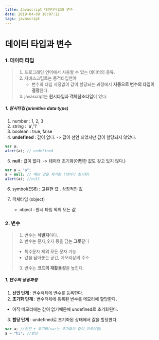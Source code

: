 ```yaml
---
title: Javascript 데이터타입과 변수
date: 2019-04-08 16:07:12
tags: javascript
---
```


# 데이터 타입과 변수

### 1. 데이터 타입

> 1.  프로그래밍 언어에서 사용할 수 있는 데이터의 종류.
> 2.  자바스크립트는 동적타입언어
>     - 변수의 타입 지정없이 값이 할당되는 과정에서 **자동으로 변수의 타입이 결정**된다.
> 3.  javascript는 **원시타입과 객체참조타입**이 있다.

##### 1. 원시타입 (primitive data type)

1. number : 1, 2, 3
2. string : 'a','1'
3. boolean : true, false
4. **undefined** : 값이 없다. -> 값이 선언 되었지만 값이 할당되지 않았다.

```js
var a;
alert(a); // undefined
```

5. **null** : 값이 없다. -> 데이터 초기화(어떤한 값도 갖고 있지 않다.)

```js
var a = "a";
a = null; // 해당 값을 제거함 (데이터 초기화)
alert(a); //null
```

6. symbol(ES6) : 고유한 값 , 상징적인 값

7. 객체타입 (object)
   - object : 원시 타입 외의 모든 값
     <br>

### 2. 변수

> 1. 변수는 **식별자**이다.
> 2. 변수는 문자,숫자 등을 담는 **그릇**같다
>
> - 특수문자 제외 모든 문자 가능
> - 값을 담아놓는 공간, 메모리상의 주소
>
> 3. 변수는 **코드의 재활용성**을 높인다.

##### 1. 변수의 생성과정

1. **선언 단계** : 변수객체에 변수를 등록한다.
2. **초기화 단계** : 변수객체에 등록된 변수를 메모리에 할당한다.

- 아직 메모리에는 값이 없기때문에 undefined로 초기화된다.

3. **할당 단계** : undefined로 초기화된 상태에서 값을 할당한다.

```js
var a; //선언 + 초기화(var는 초기화가 같이 이루어짐)
a = "hi"; //할당
```
